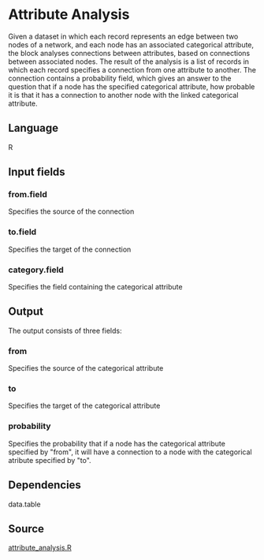 # Attribute Analysis

Given a dataset in which each record represents an edge between two nodes of a network, and each node has an associated categorical attribute, the block analyses connections between attributes, based on connections between associated nodes. The result of the analysis is a list of records in which each record specifies a connection from one attribute to another. The connection contains a probability field, which gives an answer to the question that if a node has the specified categorical attribute, how probable it is that it has a connection to another node with the linked categorical attribute.

## Language
R

## Input fields
### from.field
Specifies the source of the connection
### to.field
Specifies the target of the connection
### category.field
Specifies the field containing the categorical attribute

## Output
The output consists of three fields:
### from
Specifies the source of the categorical attribute
### to
Specifies the target of the categorical attribute
### probability
Specifies the probability that if a node has the categorical attribute specified by "from", it will have a connection to a node with the categorical atribute specified by "to".


## Dependencies
data.table

## Source
[attribute_analysis.R](https://github.com/visokio/omniscope-custom-blocks/blob/master/Analytics/Network%20Analysis/Attribute%20Analysis/R/attribute_analysis.R)
